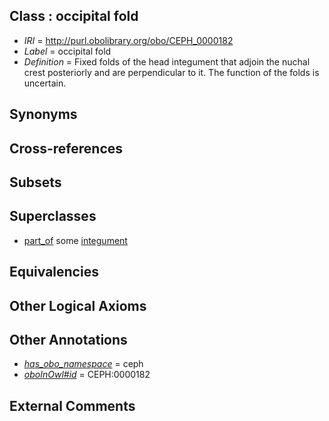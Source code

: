 
## Class : occipital fold

 * *IRI* = http://purl.obolibrary.org/obo/CEPH_0000182
 * *Label* = occipital fold
 * *Definition* = Fixed folds of the head integument that adjoin the nuchal crest posteriorly and are perpendicular to it. The function of the folds is uncertain.

## Synonyms


## Cross-references


## Subsets


## Superclasses

 * [part_of](../../BFO/50/BFO_0000050.md) some [integument](../../UBERON/99/UBERON_0002199.md)

## Equivalencies


## Other Logical Axioms


## Other Annotations

 * *[has_obo_namespace](../../ce/oboInOwl#hasOBONamespace.md)* = ceph
 * *[oboInOwl#id](../../id/oboInOwl#id.md)* = CEPH:0000182

## External Comments

